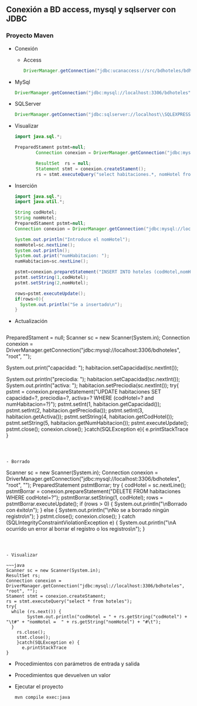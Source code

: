 ## Conexión a BD access, mysql y sqlserver con JDBC

### Proyecto Maven

- Conexión

    - Access

      ~~~java
      DriverManager.getConnection("jdbc:ucanaccess://src/bdhoteles/bdhotelesAccess.accdb");
      
      ~~~



- MySql

  ~~~java
  DriverManager.getConnection("jdbc:mysql://localhost:3306/bdhoteles", "root", "");
  ~~~



- SQLServer

  ~~~java
  DriverManager.getConnection("jdbc:sqlserver://localhost\\SQLEXPRESS;databaseName=bdhoteles", "sa", "1234");
  ~~~



- Visualizar

  ~~~java
  import java.sql.*;
  
  PreparedStament pstmt=null;
          Connection conexion = DriverManager.getConnection("jdbc:mysql://localhost:3306/bdhoteles", "root", "");

          ResultSet  rs = null;
          Statement stmt = conexion.createStament();
          rs = stmt.executeQuery("select habitaciones.*, nomHotel from habitaciones inner join hoteles on habitaciones.codHotel = hoteles.codHotel");
  ~~~



- Inserción

  ~~~~java
  import java.sql.*;
  import java.util.*;
  
  String codHotel;
  String nomHotel;
  PreparedStament pstmt=null;
  Connection conexion = DriverManager.getConnection("jdbc:mysql://localhost:3306/bdhoteles", "root", "");
  
  System.out.println("Introduce el nomHotel");
  nomHotel=sc.nextLine();
  System.out.println();
  System.out.print("numHabitacion: ");
  numHabitacion=sc.nextLine();
  
  pstmt=conexion.prepareStatement("INSERT INTO hoteles (codHotel,nomHotel) VALUES (?,?)");
  pstmt.setString(1,codHotel);
  pstmt.setString(2,nomHotel);
  
  rows=pstmt.executeUpdate();
  if(rows>0){
  	System.out.println("Se a insertado\n");
  }


- Actualización

  ~~~java
PreparedStament = null;
Scanner sc = new Scanner(System.in);
Connection conexion = DriverManager.getConnection("jdbc:mysql://localhost:3306/bdhoteles", "root", "");

System.out.print("capacidad: ");
habitacion.setCapacidad(sc.nextInt());

System.out.println("preciodia: ");
habitacion.setCapacidad(sc.nextInt());
System.out.println("activa: ");
habitacion.setPreciodia(sc.nextInt());
try{
pstmt = conexion.prepareStatement("UPDATE habitaciones SET capacidad=?, preciodia=?, activa=? WHERE (codHotel=? and numHabitacion=?)");
pstmt.setInt(1, habitacion.getCapacidad());
pstmt.setInt(2, habitacion.getPreciodia());
pstmt.setInt(3, habitacion.getActiva());
pstmt.setString(4, habitacion.getCodHotel());
pstmt.setString(5, habitacion.getNumHabitacion());
pstmt.executeUpdate();
pstmt.close();
conexion.close();
}catch(SQLException e){
e.printStackTrace
}
  ~~~

  

- Borrado

  ~~~
Scanner sc = new Scanner(System.in);
Connection conexion = DriverManager.getConnection("jdbc:mysql://localhost:3306/bdhoteles", "root", "");
PreparedStatement pstmtBorrar;
try {
codHotel = sc.nextLine();
pstmtBorrar = conexion.prepareStatement("DELETE FROM habitaciones WHERE codHotel=?");
pstmtBorrar.setString(1, codHotel);
rows = pstmtBorrar.executeUpdate();
if (rows > 0) {
System.out.println("\nBorrado con éxito\n");
} else {
System.out.println("\nNo se a borrado ningún registro\n");
}
pstmt.close();
conexion.close();
} catch (SQLIntegrityConstraintViolationException e) {
System.out.println("\nA ocurrido un error al borrar el registro o los registros\n");
}
  ~~~

  

- Visualizar

  ~~~java
  Scanner sc = new Scanner(System.in);
  ResultSet rs;
  Connection conexion = DriverManager.getConnection("jdbc:mysql://localhost:3306/bdhoteles", "root", "");
  Stament stmt = conexion.createStament;
  rs = stmt.executeQuery("select * from hoteles");
  try{
  	while (rs.next()) {
          System.out.println("codHotel = " + rs.getString("codHotel") + "\t#" + "nomHotel =	 " + rs.getString("nomHotel") + "#\t");
  	}
      rs.close();
      stmt.close();
      }catch(SQLException e) {
       	e.printStackTrace
  }
  ~~~



- Procedimientos con parámetros de entrada y salida

- Procedimientos que devuelven un valor

- Ejecutar el proyecto

  ~~~
  mvn compile exec:java
  ~~~
